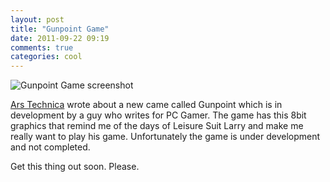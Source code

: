```yaml
---
layout: post
title: "Gunpoint Game"
date: 2011-09-22 09:19
comments: true
categories: cool
---
```

![Gunpoint Game screenshot](http://f.cl.ly/items/472n2f0S41202E1w3a2L/Screen%20Shot%202011-09-22%20at%209.19.12%20AM.png)

[Ars Technica] wrote about a new came called Gunpoint which is in development by a guy who writes for PC Gamer.  The game has this 8bit graphics that remind me of the days of Leisure Suit Larry and make me really want to play his game.  Unfortunately the game is under development and not completed.

Get this thing out soon.  Please.

[Ars Technica]:http://arstechnica.com/gaming/news/2011/09/gunpoint-hands-on-an-intelligent-spy-thriller-with-breakable-glass.ars?utm_source=rss&utm_medium=rss&utm_campaign=rss